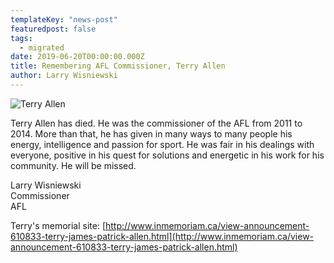 ```yaml
---
templateKey: "news-post"
featuredpost: false
tags:
  - migrated
date: 2019-06-20T00:00:00.000Z
title: Remembering AFL Commissioner, Terry Allen
author: Larry Wisniewski
---
```


![Terry Allen](/img/Terry_Allen.jpg)

Terry Allen has died. He was the commissioner of the AFL from 2011 to 2014. More than that, he has given in many ways to many people his energy, intelligence and passion for sport. He was fair in his dealings with everyone, positive in his quest for solutions and energetic in his work for his community. He will be missed.

Larry Wisniewski  
Commissioner  
AFL  

Terry's memorial site: [http://www.inmemoriam.ca/view-announcement-610833-terry-james-patrick-allen.html](http://www.inmemoriam.ca/view-announcement-610833-terry-james-patrick-allen.html)
